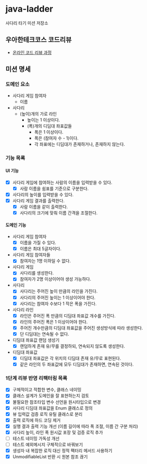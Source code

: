 # java-ladder

사다리 타기 미션 저장소

## 우아한테크코스 코드리뷰

- [온라인 코드 리뷰 과정](https://github.com/woowacourse/woowacourse-docs/blob/master/maincourse/README.md)

## 미션 명세

### 도메인 요소

- 사다리 게임 참여자
    - 이름
- 사다리
    - (높이)개의 가로 라인
        - 높이는 1 이상이다.
        - (폭)개의 디딤대 좌표값들
            - 폭은 1 이상이다.
            - 폭은 (참여자 수 - 1)이다.
            - 각 좌표에는 디딤대가 존재하거나, 존재하지 않는다.

### 기능 목록

#### UI 기능

- [x] 사다리 게임에 참여하는 사람의 이름을 입력받을 수 있다.
    - [x] 사람 이름을 쉼표를 기준으로 구분한다.
- [x] 사다리의 높이를 입력받을 수 있다.
- [x] 사다리 게임 결과를 출력한다.
    - [x] 사람 이름을 같이 출력한다.
    - [x] 사다리의 크기에 맞춰 이름 간격을 조절한다.

#### 도메인 기능

- 사다리 게임 참여자
    - [x] 이름을 가질 수 있다.
    - [x] 이름은 최대 5글자이다.
- 사다리 게임 참여자들
    - [x] 참여자는 1명 이하일 수 없다.
- 사다리 게임
    - [x] 사다리를 생성한다.
    - [x] 참여자가 2명 이상이어야 생성 가능하다.
- 사다리
    - [x] 사다리는 주어진 높이 만큼의 라인을 가진다.
    - [x] 사다리의 주어진 높이는 1 이상이어야 한다.
    - [x] 사다리는 참여자 수보다 1 작은 폭을 가진다.
- 사다리 라인
    - [x] 라인은 주어진 폭 만큼의 디딤대 좌표값 개수를 가진다.
    - [x] 라인의 주어진 폭은 1 이상이어야 한다.
    - [x] 주어진 개수만큼의 디딤대 좌표값을 주어진 생성방식에 따라 생성한다.
    - [x] 단 디딤대는 연속될 수 없다.
- 디딤대 좌표값 랜덤 생성기
    - [x] 랜덤하게 존재 유/무를 결정하되, 연속되지 않도록 생성한다.
- 디딤대 좌표값
    - [x] 디딤대 좌표값은 각 위치의 디딤대 존재 유/무로 표현된다.
    - [x] 같은 라인의 두 좌표값에 모두 디딤대가 존재하면, 연속된 것이다.

### 1단계 리뷰 반영 리팩터링 목록

- [x] 구체적이고 적합한 변수, 클래스 네이밍
- [x] 클래스 설계가 도메인을 잘 표현하는지 검토
- [x] 불필요한 참조타입 변수 선언을 원시타입으로 변경
- [x] 사다리 디딤대 좌표값을 Enum 클래스로 정의
- [x] 뷰 입력값 검증 로직 유틸 클래스로 분리
- [x] 출력 로직에 하드 코딩 제거
- [x] 실행 결과 출력 기능 개선 (이름 길이에 따라 폭 조절, 이름 간 구분 처리)
- [x] 사다리 높이, 라인 폭 원시값 포장 및 검증 로직 추가
- [ ] 테스트 네이밍 가독성 개선
- [ ] 테스트 예외메시지 구체적으로 바꿔보기
- [x] 생성자 내 복잡한 로직 대신 정적 팩터리 메서드 사용하기
- [x] UnmodifiableList 반환 시 원본 참조 끊기
